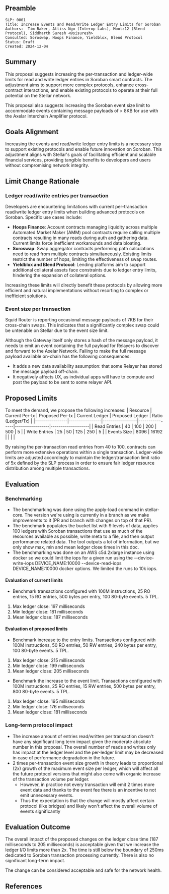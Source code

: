 ## Preamble

```
SLP: 0001
Title: Increase Events and Read/Write Ledger Entry Limits for Soroban 
Authors:  Tim Baker, Attiss Ngo (Interop Labs), Mootz12 (Blend Protocol), Siddharth Suresh <@sisuresh>
Consulted: Soroswap, Hoops Finance, Yieldblox, Blend Protocol
Status: Draft
Created: 2024-12-04
```

## Summary
This proposal suggests increasing the per-transaction and ledger-wide limits for read and write ledger entries in Soroban smart contracts. The adjustment aims to support more complex protocols, enhance cross-contract interactions, and enable existing protocols to operate at their full potential on the Stellar network.

This proposal also suggests increasing the Soroban event size limit to accommodate events containing message payloads of > 8KB for use with the Axelar Interchain Amplifier protocol.

## Goals Alignment

Increasing the events and read/write ledger entry limits is a necessary step to support existing protocols and enable future innovation on Soroban. This adjustment aligns with Stellar's goals of facilitating efficient and scalable financial services, providing tangible benefits to developers and users without compromising network integrity.

## Limit Change Rationale

### Ledger read/write entries per transaction
Developers are encountering limitations with current per-transaction read/write ledger entry limits when building advanced protocols on Soroban. Specific use cases include:

- **Hoops Finance**: Account contracts managing liquidity across multiple Automated Market Maker (AMM) pool contracts require calling multiple contracts resulting in many reads during auth and gathering data. Current limits force inefficient workarounds and data bloating.
- **Soroswap**: Swap aggregator contracts performing path calculations need to read from multiple contracts simultaneously. Existing limits restrict the number of hops, limiting the effectiveness of swap routes.
- **Yieldblox and Blend Protocol**: Lending platforms aim to support additional collateral assets face constraints due to ledger entry limits, hindering the expansion of collateral options.

Increasing these limits will directly benefit these protocols by allowing more efficient and natural implementations without resorting to complex or inefficient solutions.

### Event size per transaction

Squid Router is reporting occasional message payloads of 7KB for their cross-chain swaps. This indicates that a significantly complex swap could be untenable on Stellar due to the event size limit.

Although the Gateway itself only stores a hash of the message payload, it needs to emit an event containing the full payload for Relayers to discover and forward to the Axelar Network. Failing to make the full message payload available on-chain has the following consequences:

- It adds a new data availability assumption: that some Relayer has stored the message payload off-chain.
- It negatively affects UX, as individual apps will have to compute and post the payload to be sent to some relayer API.

## Proposed Limits
To meet the demand, we propose the following increases:
| Resource       | Current Per-tx | Proposed Per-tx | Current Ledger | Proposed Ledger | Ratio (Ledger/Tx) |
|----------------|----------------|-----------------|----------------|-----------------|-------------------|
| Read Entries   | 40             | 100              | 200            | 500             | 5                 |
| Write Entries  | 25             | 50              | 125            | 250             | 5                 |
| Events Size    | 8096           | 16192           |                |                 |                   |

By raising the per-transaction read entries from 40 to 100, contracts can perform more extensive operations within a single transaction. Ledger-wide limits are adjusted accordingly to maintain the ledger/transaction limit ratio of 5x defined by the SLP process in order to ensure fair ledger resource distribution among multiple transactions.


## Evaluation

### Benchmarking

- The benchmarking was done using the apply-load command in stellar-core. The version we're using is currently in a branch as we make improvements to it (PR and branch with changes on top of that PR).
- The benchmark populates the bucket list with 9 levels of data, applies 100 ledgers with Soroban transactions that use as much of the resources available as possible, write meta to a file, and then output performance related data. The tool outputs a lot of information, but we only show max, min and mean ledger close times in this doc.
- The benchmarking was done on an AWS c5d.2xlarge instance using docker so we could limit the iops for a given run using the --device-write-iops DEVICE_NAME:10000 --device-read-iops DEVICE_NAME:10000 docker options. We limited the runs to 10k iops.

#### Evaluation of current limits
- Benchmark transactions configured with 100M instructions, 25 RO entries, 15 RO entries, 500 bytes per entry, 100 80-byte events. 5 TPL.
1. Max ledger close: 197 milliseconds  
2. Min ledger close: 181 milliseconds  
3. Mean ledger close: 187 milliseconds

#### Evaluation of proposed limits
- Benchmark increase to the entry limits. Transactions configured with 100M instructions, 50 RO entries, 50 RW entries, 240 bytes per entry, 100 80-byte events. 5 TPL.
1. Max ledger close: 215 milliseconds  
2. Min ledger close: 199 milliseconds  
3. Mean ledger close: 205 milliseconds  

- Benchmark the increase to the event limit. Transactions configured with 100M instructions, 25 RO entries, 15 RW entries, 500 bytes per entry, 800 80-byte events. 5 TPL.
1. Max ledger close: 195 milliseconds
2. Min ledger close: 176 milliseconds
3. Mean ledger close:  181 milliseconds

### Long-term protocol impact

- The increase amount of entries read/written per transaction doesn't have any significant long term impact given the moderate absolute number in this proposal. The overall number of reads and writes only has impact at the ledger level and the per-ledger limit may be decreased in case of performance degradation in the future.
- 2 times per-transaction event size growth in theory leads to proportional (2x) growth of the maximum event size per ledger, which will affect all the future protocol versions that might also come with organic increase of the transaction volume per ledger.
    - However, in practice not every transaction will emit 2 times more event data and thanks to the event fee there is an incentive to not emit unnecessary events.
    - Thus the expectation is that the change will mostly affect certain protocol (like bridges) and likely won't affect the overall volume of events significantly


## Evaluation Outcome

The overall impact of the proposed changes on the ledger close time (187 milliseconds to 205 milliseconds) is acceptable given that we increase the ledger I/O limits more than 2x. The time is still below the boundary of 250ms dedicated to Soroban transaction processing currently. There is also no significant long-term impact.

The change can be considered acceptable and safe for the network health.

## References